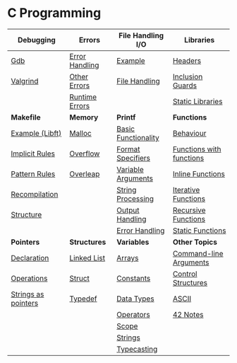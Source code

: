 # C Programming

| **Debugging**             | **Errors**               | **File Handling I/O**       | **Libraries**              |
|---------------------------|--------------------------|-----------------------------|----------------------------|
| [Gdb](C-Programming/Debugging/Gdb.md)      | [Error Handling](C-Programming/Errors/Error%20Handling.md) | [Example](C-Programming/File%20Handling%20I-O/Example.md) | [Headers](C-Programming/Libraries/Headers.md) |
| [Valgrind](C-Programming/Debugging/Valgrind.md) | [Other Errors](C-Programming/Errors/Other%20Errors.md) | [File Handling](C-Programming/File%20Handling%20I-O/File%20Handling.md) | [Inclusion Guards](C-Programming/Libraries/Inclusion%20Guards.md) |
|                           | [Runtime Errors](C-Programming/Errors/Runtime%20Errors.md) |                               | [Static Libraries](C-Programming/Libraries/Static%20Libraries.md) |
| **Makefile**              | **Memory**               | **Printf**                    | **Functions**       |
| [Example (Libft)](C-Programming/Makefile/Example%20(Libft).md) | [Malloc](C-Programming/Memory/Malloc.md)     | [Basic Functionality](C-Programming/Printf/1.%20Basic%20Functionality.md) | [Behaviour](C-Programming/Syntax/Functions/Behaviour.md) |
| [Implicit Rules](C-Programming/Makefile/Implicit%20Rules.md) | [Overflow](C-Programming/Memory/Overflow.md) | [Format Specifiers](C-Programming/Printf/2.%20Format%20Specifiers.md) | [Functions with functions](C-Programming/Syntax/Functions/Functions%20with%20functions.md) |
| [Pattern Rules](C-Programming/Makefile/Pattern%20Rules.md) | [Overleap](C-Programming/Memory/Overleap.md) | [Variable Arguments](C-Programming/Printf/3.%20Variable%20Arguments.md) | [Inline Functions](C-Programming/Syntax/Functions/Inline%20Functions.md) |
| [Recompilation](C-Programming/Makefile/Recompilation.md) |                          | [String Processing](C-Programming/Printf/4.%20String%20Processing.md) | [Iterative Functions](C-Programming/Syntax/Functions/Iterative%20Functions.md) |
| [Structure](C-Programming/Makefile/Structure.md) |                          | [Output Handling](C-Programming/Printf/5.%20Output%20Handling.md) | [Recursive Functions](C-Programming/Syntax/Functions/Recursive%20Functions.md) |
|                           |                          | [Error Handling](C-Programming/Printf/6.%20Error%20Handling.md) | [Static Functions](C-Programming/Syntax/Functions/Static%20Functions.md) |
| **Pointers**       | **Structures**    | **Variables**          | **Other Topics**           |
| [Declaration](C-Programming/Syntax/Pointers/Declaration.md) | [Linked List](C-Programming/Syntax/Structures/Linked%20List) | [Arrays](C-Programming/Syntax/Variables/Arrays.md) | [Command-line Arguments](C-Programming/Syntax/Command-line%20Arguments.md) |
| [Operations](C-Programming/Syntax/Pointers/Operations.md) | [Struct](C-Programming/Syntax/Structures/Struct.md) | [Constants](C-Programming/Syntax/Variables/Constants.md) | [Control Structures](C-Programming/Syntax/Control%20Structures.md) |
| [Strings as pointers](C-Programming/Syntax/Pointers/Strings%20as%20pointers.md) | [Typedef](C-Programming/Syntax/Structures/Typedef.md) | [Data Types](C-Programming/Syntax/Variables/Data%20Types.md) | [ASCII](C-Programming/ASCII.md) |
|                           |                          | [Operators](C-Programming/Syntax/Variables/Operators.md) | [42 Notes](C-Programming/42%20Notes.md) |
|                           |                          | [Scope](C-Programming/Syntax/Variables/Scope.md) |                        |
|                           |                          | [Strings](C-Programming/Syntax/Variables/Strings.md) |                        |
|                           |                          | [Typecasting](C-Programming/Syntax/Variables/Typecasting.md) |                        |

